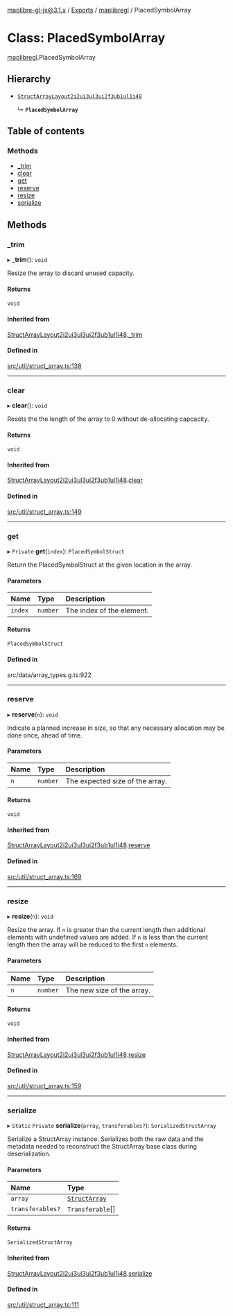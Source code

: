 [maplibre-gl-js@3.1.x](../README.md) / [Exports](../modules.md) / [maplibregl](../modules/maplibregl.md) / PlacedSymbolArray

# Class: PlacedSymbolArray

[maplibregl](../modules/maplibregl.md).PlacedSymbolArray

## Hierarchy

- [`StructArrayLayout2i2ui3ul3ui2f3ub1ul1i48`](maplibregl.StructArrayLayout2i2ui3ul3ui2f3ub1ul1i48.md)

  ↳ **`PlacedSymbolArray`**

## Table of contents

### Methods

- [\_trim](maplibregl.PlacedSymbolArray.md#_trim)
- [clear](maplibregl.PlacedSymbolArray.md#clear)
- [get](maplibregl.PlacedSymbolArray.md#get)
- [reserve](maplibregl.PlacedSymbolArray.md#reserve)
- [resize](maplibregl.PlacedSymbolArray.md#resize)
- [serialize](maplibregl.PlacedSymbolArray.md#serialize)

## Methods

### \_trim

▸ **_trim**(): `void`

Resize the array to discard unused capacity.

#### Returns

`void`

#### Inherited from

[StructArrayLayout2i2ui3ul3ui2f3ub1ul1i48](maplibregl.StructArrayLayout2i2ui3ul3ui2f3ub1ul1i48.md).[_trim](maplibregl.StructArrayLayout2i2ui3ul3ui2f3ub1ul1i48.md#_trim)

#### Defined in

[src/util/struct_array.ts:138](https://github.com/maplibre/maplibre-gl-js/blob/972e15f62/src/util/struct_array.ts#L138)

___

### clear

▸ **clear**(): `void`

Resets the the length of the array to 0 without de-allocating capcacity.

#### Returns

`void`

#### Inherited from

[StructArrayLayout2i2ui3ul3ui2f3ub1ul1i48](maplibregl.StructArrayLayout2i2ui3ul3ui2f3ub1ul1i48.md).[clear](maplibregl.StructArrayLayout2i2ui3ul3ui2f3ub1ul1i48.md#clear)

#### Defined in

[src/util/struct_array.ts:149](https://github.com/maplibre/maplibre-gl-js/blob/972e15f62/src/util/struct_array.ts#L149)

___

### get

▸ `Private` **get**(`index`): `PlacedSymbolStruct`

Return the PlacedSymbolStruct at the given location in the array.

#### Parameters

| Name | Type | Description |
| :------ | :------ | :------ |
| `index` | `number` | The index of the element. |

#### Returns

`PlacedSymbolStruct`

#### Defined in

src/data/array_types.g.ts:922

___

### reserve

▸ **reserve**(`n`): `void`

Indicate a planned increase in size, so that any necessary allocation may
be done once, ahead of time.

#### Parameters

| Name | Type | Description |
| :------ | :------ | :------ |
| `n` | `number` | The expected size of the array. |

#### Returns

`void`

#### Inherited from

[StructArrayLayout2i2ui3ul3ui2f3ub1ul1i48](maplibregl.StructArrayLayout2i2ui3ul3ui2f3ub1ul1i48.md).[reserve](maplibregl.StructArrayLayout2i2ui3ul3ui2f3ub1ul1i48.md#reserve)

#### Defined in

[src/util/struct_array.ts:169](https://github.com/maplibre/maplibre-gl-js/blob/972e15f62/src/util/struct_array.ts#L169)

___

### resize

▸ **resize**(`n`): `void`

Resize the array.
If `n` is greater than the current length then additional elements with undefined values are added.
If `n` is less than the current length then the array will be reduced to the first `n` elements.

#### Parameters

| Name | Type | Description |
| :------ | :------ | :------ |
| `n` | `number` | The new size of the array. |

#### Returns

`void`

#### Inherited from

[StructArrayLayout2i2ui3ul3ui2f3ub1ul1i48](maplibregl.StructArrayLayout2i2ui3ul3ui2f3ub1ul1i48.md).[resize](maplibregl.StructArrayLayout2i2ui3ul3ui2f3ub1ul1i48.md#resize)

#### Defined in

[src/util/struct_array.ts:159](https://github.com/maplibre/maplibre-gl-js/blob/972e15f62/src/util/struct_array.ts#L159)

___

### serialize

▸ `Static` `Private` **serialize**(`array`, `transferables?`): `SerializedStructArray`

Serialize a StructArray instance.  Serializes both the raw data and the
metadata needed to reconstruct the StructArray base class during
deserialization.

#### Parameters

| Name | Type |
| :------ | :------ |
| `array` | [`StructArray`](maplibregl.StructArray.md) |
| `transferables?` | `Transferable`[] |

#### Returns

`SerializedStructArray`

#### Inherited from

[StructArrayLayout2i2ui3ul3ui2f3ub1ul1i48](maplibregl.StructArrayLayout2i2ui3ul3ui2f3ub1ul1i48.md).[serialize](maplibregl.StructArrayLayout2i2ui3ul3ui2f3ub1ul1i48.md#serialize)

#### Defined in

[src/util/struct_array.ts:111](https://github.com/maplibre/maplibre-gl-js/blob/972e15f62/src/util/struct_array.ts#L111)
